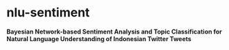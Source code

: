 # nlu-sentiment

**Bayesian Network-based Sentiment Analysis and Topic Classification for Natural Language Understanding of Indonesian Twitter Tweets**

